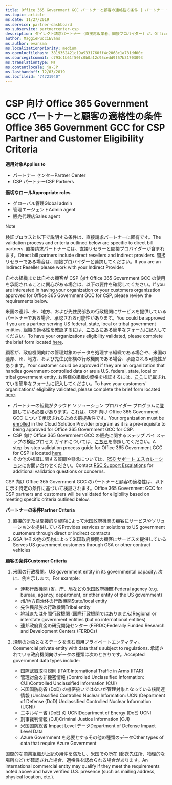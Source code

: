 ```yaml
---
title: Office 365 Government GCC パートナーと顧客の適格性の条件 | パートナー センター
ms.topic: article
ms.date: 11/27/2019
ms.service: partner-dashboard
ms.subservice: partnercenter-csp
description: ダイレクト請求パートナー (直接再販業者、間接プロバイダー) が、Office 365 Government 用の CSP 用の GCC 用のパートナーと顧客を検証する手順について説明します。
author: MaggiePucciEvans
ms.author: evansma
ms.localizationpriority: medium
ms.openlocfilehash: 3819362421c19a9331760ff4c2068c1a781dd00c
ms.sourcegitcommit: c793c1b61f50fc0b0a12c95cedd9f57b31703093
ms.translationtype: MT
ms.contentlocale: ja-JP
ms.lasthandoff: 12/03/2019
ms.locfileid: "74721940"
---
```

# <a name="office-365-government-gcc-for-csp-partner-and-customer-eligibility-criteria"></a><span data-ttu-id="9f575-103">CSP 向け Office 365 Government GCC パートナーと顧客の適格性の条件</span><span class="sxs-lookup"><span data-stu-id="9f575-103">Office 365 Government GCC for CSP Partner and Customer Eligibility Criteria</span></span>

<span data-ttu-id="9f575-104">**適用対象**</span><span class="sxs-lookup"><span data-stu-id="9f575-104">**Applies to**</span></span>

-  <span data-ttu-id="9f575-105">パートナー センター</span><span class="sxs-lookup"><span data-stu-id="9f575-105">Partner Center</span></span>
-  <span data-ttu-id="9f575-106">CSP パートナー</span><span class="sxs-lookup"><span data-stu-id="9f575-106">CSP Partners</span></span>

<span data-ttu-id="9f575-107">**適切なロール**</span><span class="sxs-lookup"><span data-stu-id="9f575-107">**Appropriate roles**</span></span>

- <span data-ttu-id="9f575-108">グローバル管理</span><span class="sxs-lookup"><span data-stu-id="9f575-108">Global admin</span></span>
- <span data-ttu-id="9f575-109">管理エージェント</span><span class="sxs-lookup"><span data-stu-id="9f575-109">Admin agent</span></span>
- <span data-ttu-id="9f575-110">販売代理店</span><span class="sxs-lookup"><span data-stu-id="9f575-110">Sales agent</span></span>

>[!NOTE]
><span data-ttu-id="9f575-111">検証プロセスと以下で説明する条件は、直接請求パートナーに固有です。</span><span class="sxs-lookup"><span data-stu-id="9f575-111">The validation process and criteria outlined below are specific to direct bill partners.</span></span> <span data-ttu-id="9f575-112">直接請求パートナーには、直接リセラーと間接プロバイダーが含まれます。</span><span class="sxs-lookup"><span data-stu-id="9f575-112">Direct bill partners include direct resellers and indirect providers.</span></span>  <span data-ttu-id="9f575-113">間接リセラーである場合は、間接プロバイダーと連携してください。</span><span class="sxs-lookup"><span data-stu-id="9f575-113">If you are an Indirect Reseller please work with your Indirect Provider.</span></span>

<span data-ttu-id="9f575-114">自社の組織または自社の顧客が CSP 向け Office 365 Government GCC の使用を承認されることに関心がある場合は、以下の要件を確認してください。</span><span class="sxs-lookup"><span data-stu-id="9f575-114">If you are interested in having your organization or your customers organization approved for Office 365 Government GCC for CSP, please review the requirements below.</span></span>

<span data-ttu-id="9f575-115">米国の連邦、州、地方、および先住民部族の行政機関にサービスを提供しているパートナーである場合、承認される可能性があります。</span><span class="sxs-lookup"><span data-stu-id="9f575-115">You could be approved if you are a partner serving US federal, state, local or tribal government entities.</span></span> <span data-ttu-id="9f575-116">組織の適格性を確認するには、[こちら](https://products.office.com/government/eligibility-validation?ReqType=CSPPartner)にある簡単なフォームに記入してください。</span><span class="sxs-lookup"><span data-stu-id="9f575-116">To have your organizations eligibility validated, please complete the brief form located [here](https://products.office.com/government/eligibility-validation?ReqType=CSPPartner).</span></span>

<span data-ttu-id="9f575-117">顧客が、政府機関向けの管理対象のデータを処理する組織である場合や、米国の連邦、州、地方、および先住民部族の行政機関である場合、承認される可能性があります。</span><span class="sxs-lookup"><span data-stu-id="9f575-117">Your customer could be approved if they are an organization that handles government-controlled data or are a U.S. federal, state, local or tribal government entity.</span></span> <span data-ttu-id="9f575-118">お客様の組織の資格を検証するには、[ここ](https://products.office.com/government/eligibility-validation?ReqType=CSPCustomer)に記載されている簡単なフォームに記入してください。</span><span class="sxs-lookup"><span data-stu-id="9f575-118">To have your customers' organizations' eligibility validated, please complete the brief form located [here](https://products.office.com/government/eligibility-validation?ReqType=CSPCustomer).</span></span> 

-   <span data-ttu-id="9f575-119">パートナーの組織がクラウド ソリューション プロバイダー プログラムに[登録](https://partnercenter.microsoft.com/partner/cloud-solution-provider)している必要があります。これは、CSP 向け Office 365 Government GCC について承認されるための前提条件です。</span><span class="sxs-lookup"><span data-stu-id="9f575-119">Your organization must be [enrolled](https://partnercenter.microsoft.com/partner/cloud-solution-provider) in the Cloud Solution Provider program as it is a pre-requisite to being approved for Office 365 Government GCC for CSP.</span></span>
-   <span data-ttu-id="9f575-120">CSP 向け Office 365 Government GCC の販売に関するステップ バイ ステップの検証プロセス ガイドについては、[こちら](https://go.microsoft.com/fwlink/?linkid=2007323)を参照してください。</span><span class="sxs-lookup"><span data-stu-id="9f575-120">A step-by-step validation process guide for Office 365 Government GCC for CSP is located [here](https://go.microsoft.com/fwlink/?linkid=2007323).</span></span>
-   <span data-ttu-id="9f575-121">その他の検証に関する質問や懸念については、[RSC サポート エスカレーション](mailto:usgcce@microsoft.com)にお問い合わせください。</span><span class="sxs-lookup"><span data-stu-id="9f575-121">Contact [RSC Support Escalations](mailto:usgcce@microsoft.com) for additional validation questions or concerns.</span></span>

<span data-ttu-id="9f575-122">CSP 向け Office 365 Government GCC のパートナーと顧客の適格性は、以下に示す特定の条件に基づいて検証されます。</span><span class="sxs-lookup"><span data-stu-id="9f575-122">Office 365 Government GCC for CSP partners and customers will be validated for eligibility based on meeting specific criteria outlined below.</span></span>

<span data-ttu-id="9f575-123">**パートナーの条件**</span><span class="sxs-lookup"><span data-stu-id="9f575-123">**Partner Criteria**</span></span>
1.  <span data-ttu-id="9f575-124">直接的または間接的な契約によって米国政府機関の顧客にサービスやソリューションを提供している</span><span class="sxs-lookup"><span data-stu-id="9f575-124">Provides services or solutions to US government customers through direct or indirect contracts</span></span>
2.  <span data-ttu-id="9f575-125">GSA やその他の契約によって米国政府機関の顧客にサービスを提供している</span><span class="sxs-lookup"><span data-stu-id="9f575-125">Serves US government customers through GSA or other contract vehicles</span></span>

<span data-ttu-id="9f575-126">**顧客の条件**</span><span class="sxs-lookup"><span data-stu-id="9f575-126">**Customer Criteria**</span></span>
1.  <span data-ttu-id="9f575-127">米国の行政機関。</span><span class="sxs-lookup"><span data-stu-id="9f575-127">US government entity in its governmental capacity.</span></span> <span data-ttu-id="9f575-128">次に、例を示します。</span><span class="sxs-lookup"><span data-stu-id="9f575-128">For example:</span></span>
 
    -  <span data-ttu-id="9f575-129">連邦行政機関 (省、庁、局などの米国政府機関)</span><span class="sxs-lookup"><span data-stu-id="9f575-129">Federal agency (e.g. bureau, agency, department, or other entity of the US government)</span></span>
    -   <span data-ttu-id="9f575-130">州/地方自治体の行政機関</span><span class="sxs-lookup"><span data-stu-id="9f575-130">State/local entity</span></span> 
    -   <span data-ttu-id="9f575-131">先住民部族の行政機関</span><span class="sxs-lookup"><span data-stu-id="9f575-131">Tribal entity</span></span>
    -   <span data-ttu-id="9f575-132">地域または州間行政機関 (国際行政機関ではありません)</span><span class="sxs-lookup"><span data-stu-id="9f575-132">Regional or interstate government entities (but no international entities)</span></span>
    -   <span data-ttu-id="9f575-133">連邦政府資金の研究開発センター (FERDC)</span><span class="sxs-lookup"><span data-stu-id="9f575-133">Federally Funded Research and Development Centers (FERDCs)</span></span>

2.  <span data-ttu-id="9f575-134">規制の対象となるデータを含む商用プライベートエンティティ。</span><span class="sxs-lookup"><span data-stu-id="9f575-134">Commercial private entity with data that's subject to regulations.</span></span> <span data-ttu-id="9f575-135">承認されている政府機関向けデータの種類は次のとおりです。</span><span class="sxs-lookup"><span data-stu-id="9f575-135">Accepted government data types include:</span></span> 
    -   <span data-ttu-id="9f575-136">国際武器取引規則 (ITAR)</span><span class="sxs-lookup"><span data-stu-id="9f575-136">International Traffic in Arms (ITAR)</span></span>
    -   <span data-ttu-id="9f575-137">管理対象の非機密情報 (Controlled Unclassified Information: CUI)</span><span class="sxs-lookup"><span data-stu-id="9f575-137">Controlled Unclassified Information (CUI)</span></span>
    -   <span data-ttu-id="9f575-138">米国国防総省 (DoD) の機密扱いではないが管理対象となっている核関連情報 (Unclassified Controlled Nuclear Information: UCNI)</span><span class="sxs-lookup"><span data-stu-id="9f575-138">Department of Defense (DoD) Unclassified Controlled Nuclear Information (UCNI)</span></span>
    -   <span data-ttu-id="9f575-139">エネルギー省 (DoE) の UCNI</span><span class="sxs-lookup"><span data-stu-id="9f575-139">Department of Energy (DoE) UCNI</span></span>
    -   <span data-ttu-id="9f575-140">刑事裁判情報 (CJI)</span><span class="sxs-lookup"><span data-stu-id="9f575-140">Criminal Justice Information (CJI)</span></span>
    -   <span data-ttu-id="9f575-141">米国国防総省 Impact Level データ</span><span class="sxs-lookup"><span data-stu-id="9f575-141">Department of Defense Impact Level Data</span></span>
    -   <span data-ttu-id="9f575-142">Azure Government を必要とするその他の種類のデータ</span><span class="sxs-lookup"><span data-stu-id="9f575-142">Other types of data that require Azure Government</span></span>

<span data-ttu-id="9f575-143">国際的な商業組織が上記の用件を満たし、米国での所在 (郵送先住所、物理的な場所など) が確認された場合、適格性を認められる場合があります。</span><span class="sxs-lookup"><span data-stu-id="9f575-143">An international commercial entity may qualify if they meet the requirements noted above and have verified U.S. presence (such as mailing address, physical location, etc.).</span></span>


